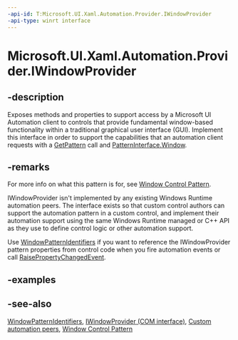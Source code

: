 ```yaml
---
-api-id: T:Microsoft.UI.Xaml.Automation.Provider.IWindowProvider
-api-type: winrt interface
---
```


<!-- Interface syntax.
public interface IWindowProvider : 
-->

# Microsoft.UI.Xaml.Automation.Provider.IWindowProvider

## -description
Exposes methods and properties to support access by a Microsoft UI Automation client to controls that provide fundamental window-based functionality within a traditional graphical user interface (GUI). Implement this interface in order to support the capabilities that an automation client requests with a [GetPattern](/uwp/api/windows.ui.xaml.automation.peers.automationpeer.getpattern(windows.ui.xaml.automation.peers.patterninterface)) call and [PatternInterface.Window](../microsoft.ui.xaml.automation.peers/patterninterface.md).

## -remarks
For more info on what this pattern is for, see [Window Control Pattern](/windows/desktop/WinAuto/uiauto-implementingwindow).

IWindowProvider isn't implemented by any existing Windows Runtime automation peers. The interface exists so that custom control authors can support the automation pattern in a custom control, and implement their automation support using the same Windows Runtime managed or C++ API as they use to define control logic or other automation support.

Use [WindowPatternIdentifiers](../microsoft.ui.xaml.automation/windowpatternidentifiers.md) if you want to reference the IWindowProvider pattern properties from control code when you fire automation events or call [RaisePropertyChangedEvent](/uwp/api/windows.ui.xaml.automation.peers.automationpeer.raisepropertychangedevent(windows.ui.xaml.automation.automationproperty,system.object,system.object)).

## -examples

## -see-also
[WindowPatternIdentifiers](../microsoft.ui.xaml.automation/windowpatternidentifiers.md), [IWindowProvider (COM interface)](/windows/desktop/api/uiautomationcore/nn-uiautomationcore-iwindowprovider), [Custom automation peers](/windows/uwp/accessibility/custom-automation-peers), [Window Control Pattern](/windows/desktop/WinAuto/uiauto-implementingwindow)
